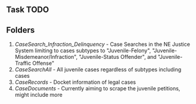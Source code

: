 ## Task TODO

## Folders
1. *CaseSearch_Infraction_Delinquency* - Case Searches in the NE Justice System limiting to cases subtypes to "Juvenile-Felony", "Juvenile-Misdemeanor/Infraction", "Juvenile-Status Offender", and "Juvenile-Traffic Offense"
1. *CaseSearchAll* - All juvenile cases regardless of subtypes including cases 
1. *CaseRecords* - Docket information of legal cases
1. *CaseDocuments* - Currently aiming to scrape the juvenile petitions, might include more
